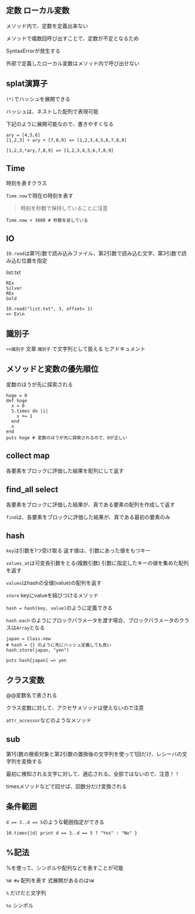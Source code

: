 ## 定数 ローカル変数
メソッド内で、定数を定義出来ない

メソッドで複数回呼び出すことで、定数が不定となるため

SyntaxErrorが発生する

外部で定義したローカル変数はメソッド内で呼び出せない

## splat演算子
`(*)`でハッシュを展開できる

ハッシュは、ネストした配列で表現可能

下記のように展開可能なので、書きやすくなる

```
ary = [4,5,6]
[1,2,3] + ary + [7,8,9] => [1,2,3,4,5,6,7,8,9]

[1,2,3,*ary,7,8,9] => [1,2,3,4,5,6,7,8,9]
```

## Time
時刻を表すクラス

`Time.now`で現在の時刻を表す

> 時刻を秒数で保持していることに注意

```
Time.now + 3600 # 秒数を足している
```

## IO
`IO.read`は第1引数で読み込みファイル、第2引数で読み込む文字、第3引数で読み込む位置を指定

list.txt
```
REx
Silver
REx
Gold
```
```
IO.read("list.txt", 3, offset= 1)
=> Ex\n
```

## 識別子
`<<識別子`  文章 `識別子` で文字列として扱える ヒアドキュメント

## メソッドと変数の優先順位
変数のほうが先に探索される

```
hoge = 0
def hoge
  x = 0
  5.times do |i|
    x += 1
  end
  x
end
puts hoge # 変数のほうが先に探索されるので、0が正しい
```

## collect map
各要素をブロックに評価した結果を配列にして返す

## find_all select
各要素をブロックに評価した結果が、真である要素の配列を作成して返す

`find`は、各要素をブロックに評価した結果が、真である最初の要素のみ

## hash
`key`は引数を1つ受け取る 返す値は、引数にあった値をもつキー

`values_at`は可変長引数をとる(複数引数) 引数に指定したキーの値を集めた配列を返す

`values`はhashの全値(value)の配列を返す

`store` keyにvalueを結びつけるメソッド 

`hash = hash[key, value]`のように定義できる

`hash.each` のようにブロックパラメータを渡す場合、ブロックパラメータのクラスは`Array`となる

```
japan = Class.new
# hash = {} のように先にハッシュ定義しても良い
hash.store(japan, "yen")

puts hash[japan] => yen
```

## クラス変数
@@変数名で表される

クラス変数に対して、アクセサメソッドは使えないので注意

`attr_accessor`などのようなメソッド

## sub
第1引数の検索対象と第2引数の置換後の文字列を使って1回だけ、レシーバの文字列を変換する

最初に検知される文字に対して、適応される。全部ではないので、注意！！

timesメソッドなどで回せば、回数分だけ変換される

## 条件範囲
`d == 3..d == 5`のような範囲指定ができる

```
10.times{|d| print d == 3..d == 5 ? "Yes" : "No" }
```

## %記法
%を使って、シンボルや配列などを表すことが可能

`%W #w` 配列を表す 式展開があるのは`%W`

`%` だけだと文字列

`%s` シンボル
